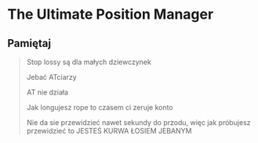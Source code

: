 # The Ultimate Position Manager

## Pamiętaj

> Stop lossy są dla małych dziewczynek
>
> Jebać ATciarzy
>
> AT nie działa
>
> Jak longujesz rope to czasem ci zeruje konto
>
> Nie da sie przewidzieć nawet sekundy do przodu, więc jak próbujesz przewidzieć to JESTEŚ KURWA ŁOSIEM JEBANYM
